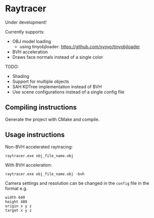# Raytracer
Under development!

Currently supports:
- OBJ model loading
  * using tinyobjloader: https://github.com/syoyo/tinyobjloader
- BVH acceleration
- Draws face normals instead of a single color

TODO:
- Shading
- Support for multiple objects
- SAH KDTree implementation instead of BVH
- Use scene configurations instead of a single config file

## Compiling instructions
Generate the project with CMake and compile.

## Usage instructions
Non-BVH accelerated raytracing:
```
raytracer.exe obj_file_name.obj
```

With BVH acceleration:
```
raytracer.exe obj_file_name.obj -bvh
```

Camera settings and resolution can be changed in the `config` file in the format
e.g.
```
width 640 
height 480
origin x y z
target x y z
```
